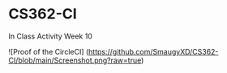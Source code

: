 # CS362-CI
In Class Activity Week 10

![Proof of the CircleCI] (https://github.com/SmaugyXD/CS362-CI/blob/main/Screenshot.png?raw=true)
